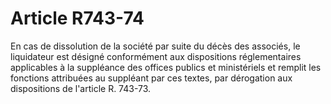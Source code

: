 # Article R743-74

En cas de dissolution de la société par suite du décès des associés, le liquidateur est désigné conformément aux dispositions réglementaires applicables à la suppléance des offices publics et ministériels et remplit les fonctions attribuées au suppléant par ces textes, par dérogation aux dispositions de l'article R. 743-73.